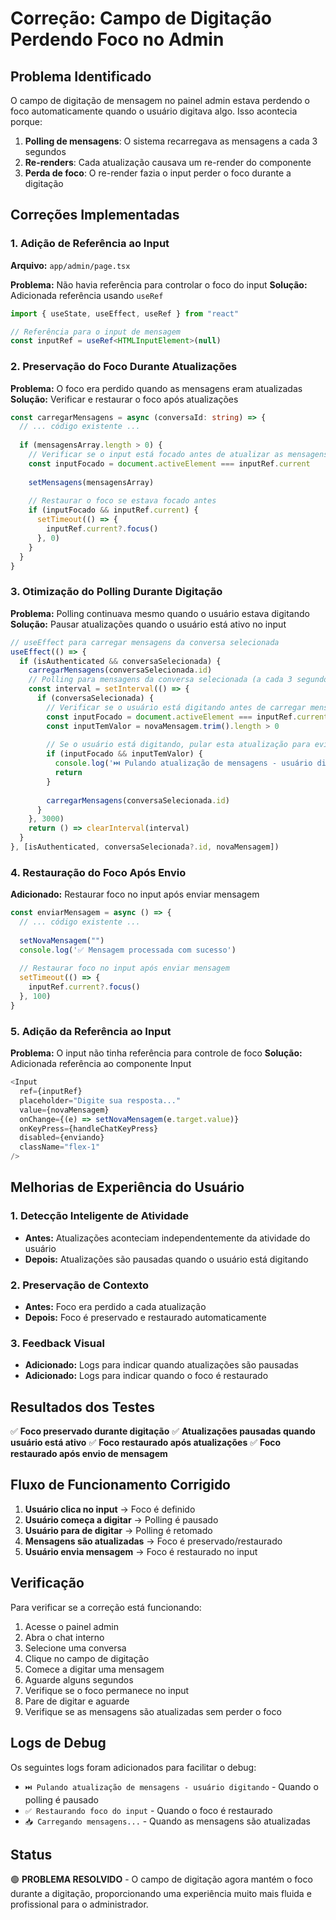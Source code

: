 # Correção: Campo de Digitação Perdendo Foco no Admin

## Problema Identificado

O campo de digitação de mensagem no painel admin estava perdendo o foco automaticamente quando o usuário digitava algo. Isso acontecia porque:

1. **Polling de mensagens**: O sistema recarregava as mensagens a cada 3 segundos
2. **Re-renders**: Cada atualização causava um re-render do componente
3. **Perda de foco**: O re-render fazia o input perder o foco durante a digitação

## Correções Implementadas

### 1. Adição de Referência ao Input

**Arquivo:** `app/admin/page.tsx`

**Problema:** Não havia referência para controlar o foco do input
**Solução:** Adicionada referência usando `useRef`

```typescript
import { useState, useEffect, useRef } from "react"

// Referência para o input de mensagem
const inputRef = useRef<HTMLInputElement>(null)
```

### 2. Preservação do Foco Durante Atualizações

**Problema:** O foco era perdido quando as mensagens eram atualizadas
**Solução:** Verificar e restaurar o foco após atualizações

```typescript
const carregarMensagens = async (conversaId: string) => {
  // ... código existente ...
  
  if (mensagensArray.length > 0) {
    // Verificar se o input está focado antes de atualizar as mensagens
    const inputFocado = document.activeElement === inputRef.current
    
    setMensagens(mensagensArray)
    
    // Restaurar o foco se estava focado antes
    if (inputFocado && inputRef.current) {
      setTimeout(() => {
        inputRef.current?.focus()
      }, 0)
    }
  }
}
```

### 3. Otimização do Polling Durante Digitação

**Problema:** Polling continuava mesmo quando o usuário estava digitando
**Solução:** Pausar atualizações quando o usuário está ativo no input

```typescript
// useEffect para carregar mensagens da conversa selecionada
useEffect(() => {
  if (isAuthenticated && conversaSelecionada) {
    carregarMensagens(conversaSelecionada.id)
    // Polling para mensagens da conversa selecionada (a cada 3 segundos)
    const interval = setInterval(() => {
      if (conversaSelecionada) {
        // Verificar se o usuário está digitando antes de carregar mensagens
        const inputFocado = document.activeElement === inputRef.current
        const inputTemValor = novaMensagem.trim().length > 0
        
        // Se o usuário está digitando, pular esta atualização para evitar perda de foco
        if (inputFocado && inputTemValor) {
          console.log('⏭️ Pulando atualização de mensagens - usuário digitando')
          return
        }
        
        carregarMensagens(conversaSelecionada.id)
      }
    }, 3000)
    return () => clearInterval(interval)
  }
}, [isAuthenticated, conversaSelecionada?.id, novaMensagem])
```

### 4. Restauração do Foco Após Envio

**Adicionado:** Restaurar foco no input após enviar mensagem

```typescript
const enviarMensagem = async () => {
  // ... código existente ...
  
  setNovaMensagem("")
  console.log('✅ Mensagem processada com sucesso')
  
  // Restaurar foco no input após enviar mensagem
  setTimeout(() => {
    inputRef.current?.focus()
  }, 100)
}
```

### 5. Adição da Referência ao Input

**Problema:** O input não tinha referência para controle de foco
**Solução:** Adicionada referência ao componente Input

```typescript
<Input
  ref={inputRef}
  placeholder="Digite sua resposta..."
  value={novaMensagem}
  onChange={(e) => setNovaMensagem(e.target.value)}
  onKeyPress={handleChatKeyPress}
  disabled={enviando}
  className="flex-1"
/>
```

## Melhorias de Experiência do Usuário

### 1. Detecção Inteligente de Atividade
- **Antes:** Atualizações aconteciam independentemente da atividade do usuário
- **Depois:** Atualizações são pausadas quando o usuário está digitando

### 2. Preservação de Contexto
- **Antes:** Foco era perdido a cada atualização
- **Depois:** Foco é preservado e restaurado automaticamente

### 3. Feedback Visual
- **Adicionado:** Logs para indicar quando atualizações são pausadas
- **Adicionado:** Logs para indicar quando o foco é restaurado

## Resultados dos Testes

✅ **Foco preservado durante digitação**
✅ **Atualizações pausadas quando usuário está ativo**
✅ **Foco restaurado após atualizações**
✅ **Foco restaurado após envio de mensagem**

## Fluxo de Funcionamento Corrigido

1. **Usuário clica no input** → Foco é definido
2. **Usuário começa a digitar** → Polling é pausado
3. **Usuário para de digitar** → Polling é retomado
4. **Mensagens são atualizadas** → Foco é preservado/restaurado
5. **Usuário envia mensagem** → Foco é restaurado no input

## Verificação

Para verificar se a correção está funcionando:

1. Acesse o painel admin
2. Abra o chat interno
3. Selecione uma conversa
4. Clique no campo de digitação
5. Comece a digitar uma mensagem
6. Aguarde alguns segundos
7. Verifique se o foco permanece no input
8. Pare de digitar e aguarde
9. Verifique se as mensagens são atualizadas sem perder o foco

## Logs de Debug

Os seguintes logs foram adicionados para facilitar o debug:

- `⏭️ Pulando atualização de mensagens - usuário digitando` - Quando o polling é pausado
- `✅ Restaurando foco do input` - Quando o foco é restaurado
- `📥 Carregando mensagens...` - Quando as mensagens são atualizadas

## Status

🟢 **PROBLEMA RESOLVIDO** - O campo de digitação agora mantém o foco durante a digitação, proporcionando uma experiência muito mais fluida e profissional para o administrador.
